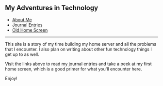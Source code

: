 ## My Adventures in Technology
- [About Me](/about.md)
- [Journal Entries](/journal.md)
- [Old Home Screen](/oldhome.md)

---

This site is a story of my time building my home server and all the problems that I encounter.
I also plan on writing about other fun technology things I get up to as well. 

Visit the links above to read my journal entries and take a peek at my first home screen, which is a good primer for what you'll encounter here.

Enjoy!
